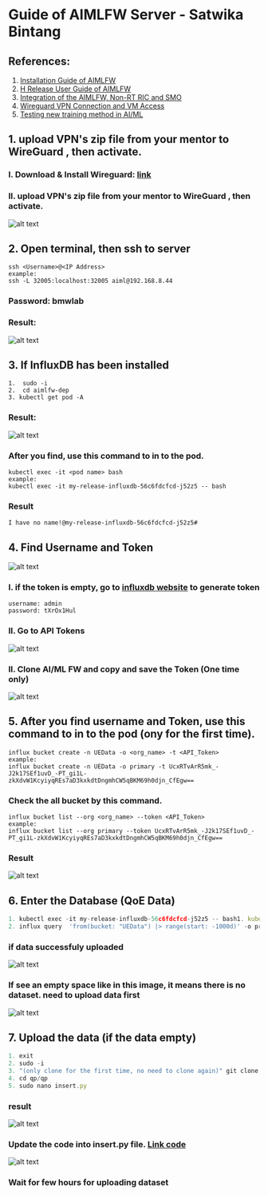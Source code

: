# Guide of AIMLFW Server - Satwika Bintang
## References:
1. [Installation Guide of AIMLFW](https://hackmd.io/@Jerry0714/rkdJx5gph)
2. [H Release User Guide of AIMLFW](https://hackmd.io/@Jerry0714/HJmhjj-kT)
3. [Integration of the AIMLFW, Non-RT RIC and SMO](https://hackmd.io/@Jerry0714/ryCs5xmep)
4. [Wireguard VPN Connection and VM Access](https://hackmd.io/@Yueh-Huan/r1Ti7Y0cq) 
5. [Testing new training method in AI/ML](https://hackmd.io/slNyjq7MTHe5TEmMa7xo_g)
## 1.  upload VPN's zip file from your mentor to WireGuard , then activate.
### I.  Download & Install Wireguard: [link](https://www.wireguard.com/install/)
 ### II. upload VPN's zip file from your mentor to WireGuard , then activate.
![alt text](wireguard.png)
## 2. Open terminal, then ssh to server
```
ssh <Username>@<IP Address>
example:
ssh -L 32005:localhost:32005 aiml@192.168.8.44
```
### **Password: bmwlab**
### Result:
![alt text](image.png)
## 3. If InfluxDB has been installed
```
1.  sudo -i
2.  cd aimlfw-dep
3. kubectl get pod -A
```
### Result:
![alt text](image-2.png)
### After you find, use this command to in to the pod.
```
kubectl exec -it <pod name> bash
example:
kubectl exec -it my-release-influxdb-56c6fdcfcd-j52z5 -- bash
```
### **Result**
```
I have no name!@my-release-influxdb-56c6fdcfcd-j52z5#
```
## 4. Find Username and Token
![alt text](image-4.png)
### I. if the token is empty, go to [influxdb website](http://192.168.8.44:31843/) to generate token
``` 
username: admin
password: tXrOx1Hul 
```
### II. Go to API Tokens
![alt text](image-5.png)
### II. Clone AI/ML FW and copy and save the Token  (One time only)
![alt text](image-6.png)


## 5. After you find username and Token, use this command to in to the pod (ony for the first time).
``` 
influx bucket create -n UEData -o <org_name> -t <API_Token>
example:
influx bucket create -n UEData -o primary -t UcxRTvArR5mk_-J2k17SEf1uvD_-PT_gi1L-zkXdvW1KcyiyqREs7aD3kxkdtDngmhCW5qBKM69h0djn_CfEgw==
```
### Check the all bucket by this command.
``` 
influx bucket list --org <org_name> --token <API_Token>
example:
influx bucket list --org primary --token UcxRTvArR5mk_-J2k17SEf1uvD_-PT_gi1L-zkXdvW1KcyiyqREs7aD3kxkdtDngmhCW5qBKM69h0djn_CfEgw==
```
### Result
![alt text](image-7.png)

## 6. Enter the Database (QoE Data)
``` javascript
1. kubectl exec -it my-release-influxdb-56c6fdcfcd-j52z5 -- bash1. kubectl exec -it my-release-influxdb-56c6fdcfcd-j52z5 -- bash
2. influx query  'from(bucket: "UEData") |> range(start: -1000d)' -o primary -t UcxRTvArR5mk_-J2k17SEf1uvD_-PT_gi1L-zkXdvW1KcyiyqREs7aD3kxkdtDngmhCW5qBKM69h0djn_CfEgw==
```
### if data successfuly uploaded
![alt text](image-11.png)
### If see an empty space like in this image, it means there is no dataset. need to upload data first
![alt text](image-10.png)

## 7. Upload the data (if the data empty)
```javascript
1. exit
2. sudo -i
3. "(only clone for the first time, no need to clone again)" git clone -b f-release https://gerrit.o-ran-sc.org/r/ric-app/qp
4. cd qp/qp
5. sudo nano insert.py
```
### result
![alt text](image-9.png)
### Update the code into insert.py file. [Link code](https://hackmd.io/@Jerry0714/rkdJx5gph#3-2-Accessing-Applications-in-the-Cluster-Using-Port-Forwarding-to-send-data)
![alt text](image-8.png)
### Wait for few hours for uploading dataset
